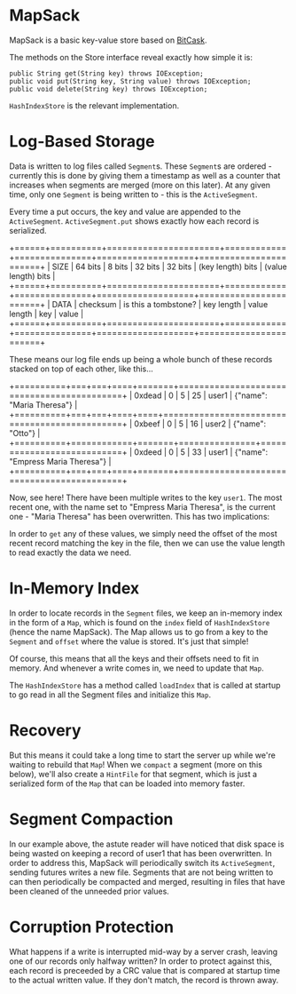 # MapSack

MapSack is a basic key-value store based on [BitCask](https://riak.com/assets/bitcask-intro.pdf).

The methods on the Store interface reveal exactly how simple it is:

```
public String get(String key) throws IOException;
public void put(String key, String value) throws IOException;
public void delete(String key) throws IOException;
```

`HashIndexStore` is the relevant implementation.

# Log-Based Storage

Data is written to log files called `Segment`s. These `Segment`s are ordered - currently this is done by giving them a timestamp as well as a counter that increases when segments are merged (more on this later). At any given time, only one `Segment` is being written to - this is the `ActiveSegment`.

Every time a put occurs, the key and value are appended to the `ActiveSegment`. `ActiveSegment.put` shows exactly how each record is serialized.

+======+==========+======================+============+===============+===================+=======================+
| SIZE | 64 bits  | 8 bits               |  32 bits   |   32 bits     | (key length) bits |  (value length) bits  |
+======+==========+======================+============+===============+===================+=======================+
| DATA | checksum | is this a tombstone? | key length |  value length |       key         |       value           |
+======+==========+======================+============+===============+===================+=======================+

These means our log file ends up being a whole bunch of these records stacked on top of each other, like this...

+==========+===+===+====+=======+===========================================+
| 0xdead   | 0 | 5 | 25 | user1 |       {"name": "Maria Theresa"}           |
+==========+===+===+====+====+==============================================+
| 0xbeef   | 0 | 5 | 16 | user2 |       {"name": "Otto"}                    |
+==========+============+=======+===============+===========================+
| 0xdeed   | 0 | 5 | 33 | user1 |       {"name": "Empress Maria Theresa"}   |
+==========+===+===+====+=======+===========================================+

Now, see here! There have been multiple writes to the key `user1`. The most recent one, with the name set to "Empress Maria Theresa", is the current one - "Maria Theresa" has been overwritten. This has two implications:

In order to `get` any of these values, we simply need the offset of the most recent record matching the key in the file, then we can use the value length to read exactly the data we need.

# In-Memory Index

In order to locate records in the `Segment` files, we keep an in-memory index in the form of a `Map`, which is found on the `index` field of `HashIndexStore` (hence the name MapSack). The Map allows us to go from a key to the `Segment` and `offset` where the value is stored. It's just that simple!

Of course, this means that all the keys and their offsets need to fit in memory. And whenever a write comes in, we need to update that `Map`.

The `HashIndexStore` has a method called `loadIndex` that is called at startup to go read in all the Segment files and initialize this `Map`.

# Recovery

But this means it could take a long time to start the server up while we're waiting to rebuild that `Map`! When we `compact` a segment (more on this below), we'll also create a `HintFile` for that segment, which is just a serialized form of the `Map` that can be loaded into memory faster.

# Segment Compaction

In our example above, the astute reader will have noticed that disk space is being wasted on keeping a record of user1 that has been overwritten. In order to address this, MapSack will periodically switch its `ActiveSegment`, sending futures writes a new file. Segments that are not being written to can then periodically be compacted and merged, resulting in files that have been cleaned of the unneeded prior values.

# Corruption Protection

What happens if a write is interrupted mid-way by a server crash, leaving one of our records only halfway written? In order to protect against this, each record is preceeded by a CRC value that is compared at startup time to the actual written value. If they don't match, the record is thrown away.

